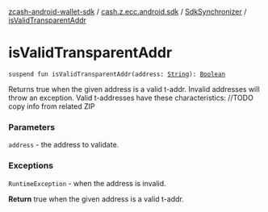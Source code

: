 [zcash-android-wallet-sdk](../../index.md) / [cash.z.ecc.android.sdk](../index.md) / [SdkSynchronizer](index.md) / [isValidTransparentAddr](./is-valid-transparent-addr.md)

# isValidTransparentAddr

`suspend fun isValidTransparentAddr(address: `[`String`](https://kotlinlang.org/api/latest/jvm/stdlib/kotlin/-string/index.html)`): `[`Boolean`](https://kotlinlang.org/api/latest/jvm/stdlib/kotlin/-boolean/index.html)

Returns true when the given address is a valid t-addr. Invalid addresses will throw an
exception. Valid t-addresses have these characteristics: //TODO copy info from related ZIP

### Parameters

`address` - the address to validate.

### Exceptions

`RuntimeException` - when the address is invalid.

**Return**
true when the given address is a valid t-addr.

